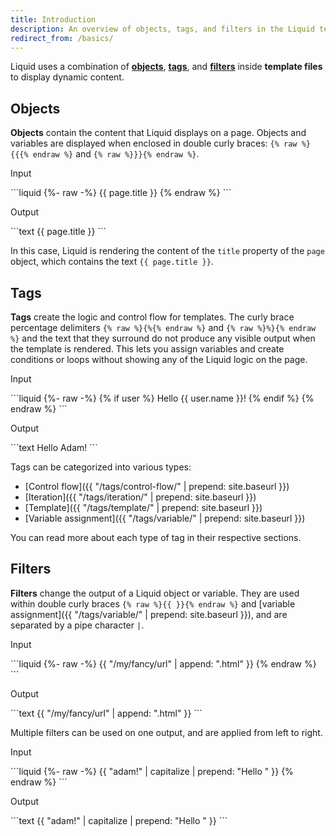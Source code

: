 ```yaml
---
title: Introduction
description: An overview of objects, tags, and filters in the Liquid template language.
redirect_from: /basics/
---
```


Liquid uses a combination of [**objects**](#objects), [**tags**](#tags), and [**filters**](#filters) inside **template files** to display dynamic content.

## Objects

**Objects** contain the content that Liquid displays on a page. Objects and variables are displayed when enclosed in double curly braces: `{% raw %}{{{% endraw %}` and `{% raw %}}}{% endraw %}`.

<p class="code-label">Input</p>
```liquid
{%- raw -%}
{{ page.title }}
{% endraw %}
```

<p class="code-label">Output</p>
```text
{{ page.title }}
```

In this case, Liquid is rendering the content of the `title` property of the `page` object, which contains the text `{{ page.title }}`.

## Tags

**Tags** create the logic and control flow for templates. The curly brace percentage delimiters `{% raw %}{%{% endraw %}` and `{% raw %}%}{% endraw %}` and the text that they surround do not produce any visible output when the template is rendered. This lets you assign variables and create conditions or loops without showing any of the Liquid logic on the page.

<p class="code-label">Input</p>
```liquid
{%- raw -%}
{% if user %}
  Hello {{ user.name }}!
{% endif %}
{% endraw %}
```

<p class="code-label">Output</p>
```text
  Hello Adam!
```

Tags can be categorized into various types:

- [Control flow]({{ "/tags/control-flow/" | prepend: site.baseurl }})
- [Iteration]({{ "/tags/iteration/" | prepend: site.baseurl }})
- [Template]({{ "/tags/template/" | prepend: site.baseurl }})
- [Variable assignment]({{ "/tags/variable/" | prepend: site.baseurl }})

You can read more about each type of tag in their respective sections.

## Filters

**Filters** change the output of a Liquid object or variable. They are used within double curly braces `{% raw %}{{ }}{% endraw %}` and [variable assignment]({{ "/tags/variable/" | prepend: site.baseurl }}), and are separated by a pipe character `|`.

<p class="code-label">Input</p>
```liquid
{%- raw -%}
{{ "/my/fancy/url" | append: ".html" }}
{% endraw %}
```

<p class="code-label">Output</p>
```text
{{ "/my/fancy/url" | append: ".html" }}
```

Multiple filters can be used on one output, and are applied from left to right.

<p class="code-label">Input</p>
```liquid
{%- raw -%}
{{ "adam!" | capitalize | prepend: "Hello " }}
{% endraw %}
```

<p class="code-label">Output</p>
```text
{{ "adam!" | capitalize | prepend: "Hello " }}
```

